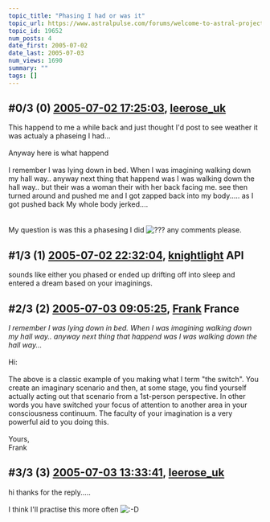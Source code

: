 ```yaml
---
topic_title: "Phasing I had or was it"
topic_url: https://www.astralpulse.com/forums/welcome-to-astral-projection-experiences!/phasing-i-had-or-was-it
topic_id: 19652
num_posts: 4
date_first: 2005-07-02
date_last: 2005-07-03
num_views: 1690
summary: ""
tags: []
---
```


## \#0/3 (0) [2005-07-02 17:25:03](https://www.astralpulse.com/forums/index.php?msg=168835), [leerose_uk](https://www.astralpulse.com/forums/profile/?u=9252)  ##
<section>
This happend to me a while back and just thought I'd post to see weather it was actualy a phaseing I had...
<br>
<br>
Anyway here is what happend
<br>
<br>
I remember I was lying down in bed. When I was imagining walking down my hall way.. anyway next thing that happend was I was walking down the hall way.. but their was a woman their with her back facing me. see then turned around and pushed me and I got zapped back into my body..... as I got pushed back My whole body jerked....
<br>
<br>
<br>
My question is was this a phasesing I did
<img alt="???" class="smiley" src="https://www.astralpulse.com/forums/Smileys/fugue/huh.png" title="Huh"/>
any comments please.
</section>

## \#1/3 (1) [2005-07-02 22:32:04](https://www.astralpulse.com/forums/index.php?msg=168858), [knightlight](https://www.astralpulse.com/forums/profile/?u=8736) API ##
<section>
sounds like either you phased or ended up drifting off into sleep and entered a dream based on your imaginings.
</section>

## \#2/3 (2) [2005-07-03 09:05:25](https://www.astralpulse.com/forums/index.php?msg=168914), [Frank](https://www.astralpulse.com/forums/profile/?u=359) France ##
<section>
<i>
 I remember I was lying down in bed. When I was imagining walking down my hall way.. anyway next thing that happend was I was walking down the hall way...
</i>
<br>
<br>
Hi:
<br>
<br>
The above is a classic example of you making what I term "the switch". You create an imaginary scenario and then, at some stage, you find yourself actually acting out that scenario from a 1st-person perspective. In other words you have switched your focus of attention to another area in your consciousness continuum. The faculty of your imagination is a very powerful aid to you doing this.
<br>
<br>
Yours,
<br>
Frank
</section>

## \#3/3 (3) [2005-07-03 13:33:41](https://www.astralpulse.com/forums/index.php?msg=168943), [leerose_uk](https://www.astralpulse.com/forums/profile/?u=9252)  ##
<section>
hi thanks for the reply.....
<br>
<br>
I think I'll practise this more often
<img alt=":-D" class="smiley" src="https://www.astralpulse.com/forums/Smileys/fugue/grin.png" title="Grin"/>
</section>